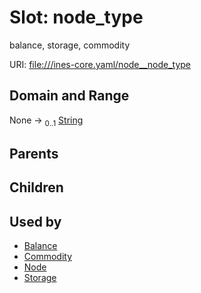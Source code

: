 
# Slot: node_type

balance, storage, commodity

URI: [file:///ines-core.yaml/node__node_type](file:///ines-core.yaml/node__node_type)


## Domain and Range

None &#8594;  <sub>0..1</sub> [String](types/String.md)

## Parents


## Children


## Used by

 * [Balance](Balance.md)
 * [Commodity](Commodity.md)
 * [Node](Node.md)
 * [Storage](Storage.md)
